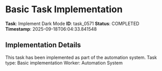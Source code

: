 # Basic Task Implementation

**Task**: Implement Dark Mode
**ID**: task_0571
**Status**: COMPLETED
**Timestamp**: 2025-09-18T06:04:33.841548

## Implementation Details

This task has been implemented as part of the automation system.
Task type: Basic implementation
Worker: Automation System
